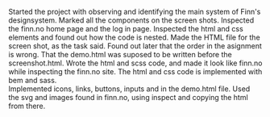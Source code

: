 Started the project with observing and identifying the main system of Finn's designsystem. 
Marked all the components on the screen shots.
Inspected the finn.no home page and the log in page. Inspected the html and css elements and found out how the code is nested.
Made the HTML file for the screen shot, as the task said. Found out later that the order in the asignment is wrong. That the demo.html was suposed to be written before the screenshot.html. 
Wrote the html and scss code, and made it look like finn.no while inspecting the finn.no site. The html and css code is implemented with bem and sass.  
Implemented icons, links, buttons, inputs and in the demo.html file. 
Used the svg and images found in finn.no, using inspect and copying the html from there.